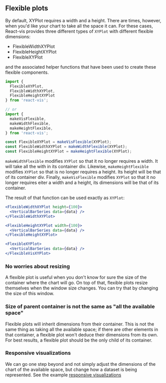 ## Flexible plots

By default, XYPlot requires a width and a height. There are times, however, when you'd like your chart to take all the space it can.
For these cases, React-vis provides three different types of `XYPlot` with different flexible dimensions:

  - FlexibleWidthXYPlot
  - FlexibleHeightXYPlot
  - FlexibleXYPlot

and the associated helper functions that have been used to create these flexible components.

<!-- INJECT:"FlexibleCharts" -->

```jsx
import {
  FlexibleXYPlot,
  FlexibleWidthXYPlot,
  FlexibleHeightXYPlot
} from 'react-vis';

// or
import {
  makeVisFlexible,
  makeWidthFlexible,
  makeHeightFlexible,
} from 'react-vis';

const FlexibleXYPlot = makeVisFlexible(XYPlot);
const FlexibleWidthXYPlot = makeWidthFlexible(XYPlot);
const FlexibleHeightXYPlot = makeHeightFlexible(XYPlot);
```

`makeWidthFlexible` modifies `XYPlot` so that it no longer requires a width.
It will take all the with in its container div. Likewise, `makeHeightFlexible` modifies `XYPlot` so that is no longer requires a height.
Its height will be that of its container div. Finally, `makeVisFlexible` modifies `XYPlot` so that it no longer requires eiter a width and a height, its dimensions will be that of its container.

The result of that function can be used exactly as `XYPlot`:

```jsx
<FlexibleWidthXYPlot height={100}>
  <VerticalBarSeries data={data} />
</FlexibleWidthXYPlot>

<FlexibleHeightXYPlot width={100}>
  <VerticalBarSeries data={data} />
</FlexibleHeightXYPlot>

<FlexibleXYPlot>
  <VerticalBarSeries data={data} />
</FlexibleVisXYPlot>
```

### No worries about resizing
A flexible plot is useful when you don't know for sure the size of the container where the chart will go. On top of that, flexible plots resize themselves when the window size changes. You can try that by changing the size of this window.

### Size of parent container is not the same as "all the available space" 
Flexible plots will inherit dimensions from their container. This is not the same thing as taking all the available space; if there are other elements in that container, a flexible plot won't deduce their dimensions from its own. For best results, a flexible plot should be the only child of its container.

### Responsive visualizations
We can go one step beyond and not simply adjust the dimensions of the chart of the available space, but change how a dataset is being represented. See the example [responsive visualizations](/#/examples/charts/responsive-vis)
